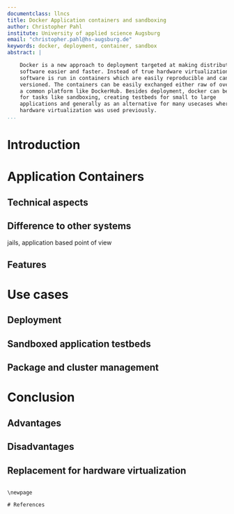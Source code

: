 ```yaml
---
documentclass: llncs
title: Docker Application containers and sandboxing
author: Christopher Pahl
institute: University of applied science Augsburg
email: "christopher.pahl@hs-augsburg.de"
keywords: docker, deployment, container, sandbox
abstract: | 

    Docker is a new approach to deployment targeted at making distributing
    software easier and faster. Instead of true hardware virtualization,
    software is run in containers which are easily reproducible and can be
    versioned. The containers can be easily exchanged either raw of over
    a common platform like DockerHub. Besides deployment, docker can be used
    for tasks like sandboxing, creating testbeds for small to large
    applications and generally as an alternative for many usecases where
    hardware virtualization was used previously.
...
```



# Introduction

# Application Containers

## Technical aspects

## Difference to other systems

jails, application based point of view

## Features

# Use cases

## Deployment

## Sandboxed application testbeds

## Package and cluster management

# Conclusion

## Advantages

## Disadvantages

## Replacement for hardware virtualization


~~~~~~~~~~~~~~~~~~~~~~~~~~~~~~~~~~

\newpage

# References
